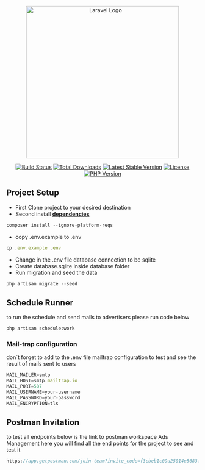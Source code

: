 <p align="center"><a href="https://laravel.com" target="_blank"><img src="https://raw.githubusercontent.com/laravel/art/master/logo-lockup/5%20SVG/2%20CMYK/1%20Full%20Color/laravel-logolockup-cmyk-red.svg" width="400" alt="Laravel Logo"></a></p>

<p align="center">
<a href="https://travis-ci.org/laravel/framework"><img src="https://travis-ci.org/laravel/framework.svg" alt="Build Status"></a>
<a href="https://packagist.org/packages/laravel/framework"><img src="https://img.shields.io/packagist/dt/laravel/framework" alt="Total Downloads"></a>
<a href="https://packagist.org/packages/laravel/framework"><img src="https://img.shields.io/packagist/v/laravel/framework" alt="Latest Stable Version"></a>
<a href="https://packagist.org/packages/laravel/framework"><img src="https://img.shields.io/packagist/l/laravel/framework" alt="License"></a>
<a href="https://img.shields.io/travis/php-v/abdelalim2000/ads-management/master"><img src="https://img.shields.io/travis/php-v/abdelalim2000/ads-management/master" alt="PHP Version"></a>
</p>

## Project Setup

- First Clone project to your desired destination
- Second install **[dependencies]()**

```js
composer install --ignore-platform-reqs
```
- copy .env.example to .env

```js
cp .env.example .env
```
- Change in the .env file database connection to be sqlite
- Create database.sqlite inside database folder
- Run migration and seed the data
```js
php artisan migrate --seed
```

## Schedule Runner
to run the schedule and send mails to advertisers please run code below

```js
php artisan schedule:work
```

### Mail-trap configuration
don`t forget to add to the .env file mailtrap configuration to test and see the result of mails sent to users

```js
MAIL_MAILER=smtp
MAIL_HOST=smtp.mailtrap.io
MAIL_PORT=587
MAIL_USERNAME=your-username
MAIL_PASSWORD=your-password
MAIL_ENCRYPTION=tls
```

## Postman Invitation
to test all endpoints below is the link to postman workspace Ads Management 
here you will find all the end points for the project to see and test it
```js
https://app.getpostman.com/join-team?invite_code=f3cbeb1c09a25014e5683f216df3bb5d&target_code=060484a6677d3d2a67a234339177baf1
```
